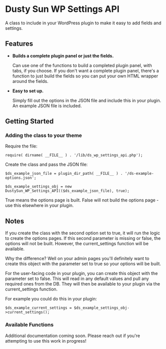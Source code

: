 Dusty Sun WP Settings API
================

A class to include in your WordPress plugin to make it easy to add fields and settings.

Features
--------
* **Builds a complete plugin panel or just the fields.**    

  Can use one of the functions to build a completed plugin panel, with tabs, if you choose. If you don't want a complete plugin panel, there's a function to just build the fields so you can put your own HTML wrapper around the fields.

* **Easy to set up.**

  Simply fill out the options in the JSON file and include this in your plugin. An example JSON file is included.

Getting Started
---------------

### Adding the class to your theme

Require the file:
```
require( dirname( __FILE__ ) . '/lib/ds_wp_settings_api.php');
```
Create the class and pass the JSON file:
```
$ds_example_json_file = plugin_dir_path( __FILE__ ) . '/ds-example-options.json';

$ds_example_settings_obj = new DustySun_WP_Settings_API(($ds_example_json_file), true);
```
True means the options page is built. False will not build the options page - use this elsewhere in your plugin.

## Notes

If you create the class with the second option set to true, it will run the logic to create the options pages. If this second parameter is missing or false, the options will not be built. However, the current_settings function will be available.

Why the difference? Well on your admin pages you'll definitely want to create this object with the parameter set to true so your options will be built.

For the user-facing code in your plugin, you can create this object with the parameter set to false. This will read in any default values and pull any required ones from the DB. They will then be available to your plugin via the current_settings function.

For example you could do this in your plugin:

```
$ds_example_current_settings = $ds_example_settings_obj->current_settings();
```
### Available Functions

Additional documentation coming soon. Please reach out if you're attempting to use this work in progress!
